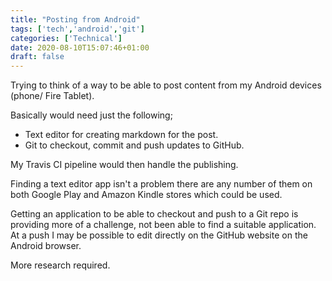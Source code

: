 ```yaml
---
title: "Posting from Android"
tags: ['tech','android','git']
categories: ['Technical']
date: 2020-08-10T15:07:46+01:00
draft: false
---
```


Trying to think of a way to be able to post content from my Android devices (phone/ Fire Tablet).

Basically would need just the following;

* Text editor for creating markdown for the post.
* Git to checkout, commit and push updates to GitHub.

My Travis CI pipeline would then handle the publishing.

Finding a text editor app isn't a problem there are any number of them on both Google Play and Amazon Kindle stores which could be used.

Getting an application to be able to checkout and push to a Git repo is providing more of a challenge, not been able to find a suitable application. At a push I may be possible to edit directly on the GitHub website on the Android browser.

More research required.
